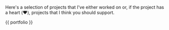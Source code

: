 

Here's a selection of projects that I've either worked on or, if the project has a heart (❤️), projects that I think you should support.

{{ portfolio }}

